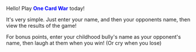 Hello! Play <span style="color:blue;">**One Card War**</span> today!

It's very simple. Just enter your name, and then your opponents name, then view the results of the game!

For bonus points, enter your childhood bully's name as your opponent's name, then laugh at them when you win! (Or cry when you lose)
